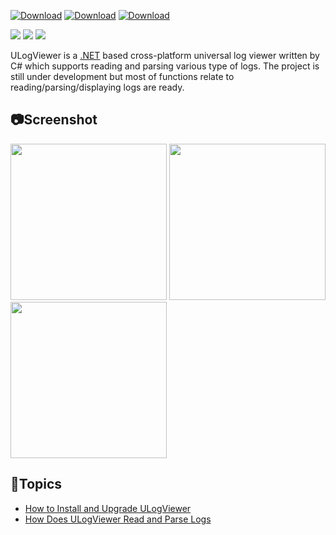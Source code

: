 [![Download](https://img.shields.io/github/v/release/carina-studio/ULogViewer?include_prereleases&style=for-the-badge&color=blue&logo=Windows&label=Windows(Preview))](https://github.com/carina-studio/ULogViewer/releases/download/0.31.0.1205/ULogViewer-0.31.0.1205-win-x64.zip)
[![Download](https://img.shields.io/github/v/release/carina-studio/ULogViewer?include_prereleases&style=for-the-badge&color=blueviolet&logo=Apple&label=macOS(Preview))](https://github.com/carina-studio/ULogViewer/releases/download/0.31.0.1205/ULogViewer-0.31.0.1205-osx-x64.zip)
[![Download](https://img.shields.io/github/v/release/carina-studio/ULogViewer?include_prereleases&style=for-the-badge&color=orange&logo=Linux&logoColor=ffffff&label=Linux(Preview))](https://github.com/carina-studio/ULogViewer/releases/download/0.31.0.1205/ULogViewer-0.31.0.1205-linux-x64.zip)

[![](https://img.shields.io/github/release-date-pre/carina-studio/ULogViewer?style=flat-square)](https://github.com/carina-studio/ULogViewer/releases/tag/0.31.0.1205)
[![](https://img.shields.io/github/last-commit/carina-studio/ULogViewer?style=flat-square)](https://github.com/carina-studio/ULogViewer/commits/master)
[![](https://img.shields.io/github/license/carina-studio/ULogViewer?style=flat-square)](https://github.com/carina-studio/ULogViewer/blob/master/LICENSE)

ULogViewer is a [.NET](https://dotnet.microsoft.com/) based cross-platform universal log viewer written by C# which supports reading and parsing various type of logs.
The project is still under development but most of functions relate to reading/parsing/displaying logs are ready.

## 📷Screenshot
[<img src="https://carina-studio.github.io/ULogViewer/Screenshots/Screenshot_Windows_Thumb.png" width="250"/>](https://carina-studio.github.io/ULogViewer/Screenshots/Screenshot_Windows.png)
[<img src="https://carina-studio.github.io/ULogViewer/Screenshots/Screenshot_macOS_Thumb.png" width="250"/>](https://carina-studio.github.io/ULogViewer/Screenshots/Screenshot_macOS.png)
[<img src="https://carina-studio.github.io/ULogViewer/Screenshots/Screenshot_Ubuntu_Thumb.png" width="250"/>](https://carina-studio.github.io/ULogViewer/Screenshots/Screenshot_Ubuntu.png)

## 📔Topics
- [How to Install and Upgrade ULogViewer](installation_and_upgrade.md)
- [How Does ULogViewer Read and Parse Logs](logs_reading_flow.md)
